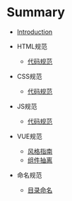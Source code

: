# Summary

- [Introduction](README.md)
- HTML规范
  - [代码规范](html/index.md)

- CSS规范
  - [代码规范](css/index.md)

- JS规范
  - [代码规范](js/index.md)

- VUE规范
  - [风格指南](vue/style-guide.md)
  - [组件抽离](vue/component.md)

- 命名规范
  - [目录命名](naming/catalogue.md)